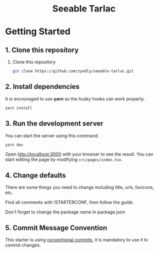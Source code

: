 <div align="center">
  <h1>Seeable Tarlac</h1>
</div>

# Getting Started

## 1. Clone this repository

1. Clone this repository

   ```bash
   git clone https://github.com/zyndly/seeable-tarlac.git
   ```

## 2. Install dependencies

It is encouraged to use **yarn** so the husky hooks can work properly.

```bash
yarn install
```

## 3. Run the development server

You can start the server using this command:

```bash
yarn dev
```

Open [http://localhost:3000](http://localhost:3000) with your browser to see the result. You can start editing the page by modifying `src/pages/index.tsx`.

## 4. Change defaults

There are some things you need to change including title, urls, favicons, etc.

Find all comments with !STARTERCONF, then follow the guide.

Don't forget to change the package name in package.json

## 5. Commit Message Convention

This starter is using [conventional commits](https://www.conventionalcommits.org/en/v1.0.0/), it is mandatory to use it to commit changes.
